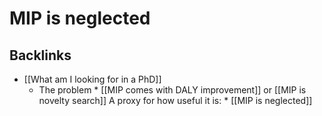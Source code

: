 # MIP is neglected

## Backlinks
* [[What am I looking for in a PhD]]
	* The problem
		\* [[MIP comes with DALY improvement]] or [[MIP is novelty search]]
A proxy for how useful it is:
	\* [[MIP is neglected]]

<!-- {BearID:3F03FE5C-1A3B-4FC3-ADA8-9FE4B1A7DBD8-654-00000408EB5235C4} -->
